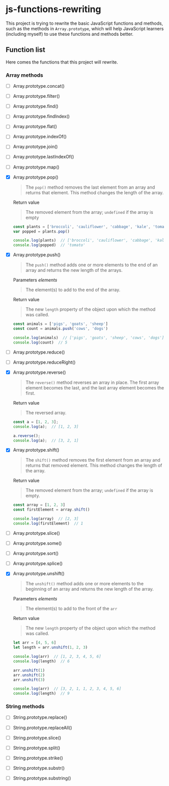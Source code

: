 # js-functions-rewriting



This project is trying to rewrite the basic JavaScript functions and methods, such as the methods in `Array.prototype`, which will help JavaScript learners (including myself) to use these functions and methods better.



## Function list



Here comes the functions that this project will rewrite.



### Array methods

- [ ] Array.prototype.concat()
- [ ] Array.prototype.filter()
- [ ] Array.prototype.find()
- [ ] Array.prototype.findIndex()
- [ ] Array.prototype.flat()
- [ ] Array.prototype.indexOf()
- [ ] Array.prototype.join()
- [ ] Array.prototype.lastIndexOf()
- [ ] Array.prototype.map()
- [x] Array.prototype.pop()
    > The `pop()` method removes the last element from an array and returns that element. This method changes the length of the array.

    Return value
    > The removed element from the array; `undefined` if the array is empty

    ```js
    const plants = ['broccoli', 'cauliflower', 'cabbage', 'kale', 'tomato']
    var popped = plants.pop()

    console.log(plants)  // ['broccoli', 'cauliflower', 'cabbage', 'kale']
    console.log(popped)  // 'tomato'
    ```
- [x] Array.prototype.push()
    > The `push()` method adds one or more elements to the end of an array and returns the new length of the arrays.

    Parameters *elements* 
    > The element(s) to add to the end of the array.

    Return value
    > The new `length` property of the object upon which the method was called.

    ```js
    const animals = ['pigs', 'goats', 'sheep']
    const count = animals.push('cows', 'dogs')

    console.log(animals)  // ['pigs', 'goats', 'sheep', 'cows', 'dogs']
    console.log(count)  // 5
    ``` 
- [ ] Array.prototype.reduce()
- [ ] Array.prototype.reduceRight()
- [x] Array.prototype.reverse()
    > The `reverse()` method reverses an array in place. The first array element becomes the last, and the last array element becomes the first.

    Return value
    > The reversed array.

    ```js
    const a = [1, 2, 3];
    console.log(a);  // [1, 2, 3]

    a.reverse();
    console.log(a);  // [3, 2, 1]
    ```
- [x] Array.prototype.shift()
    > The `shift()` method removes the first element from an array and returns that removed element. This method changes the length of the array.

    Return value
    > The removed element from the array; `undefined` if the array is empty.

    ```js
    const array = [1, 2, 3]
    const firstElement = array.shift()

    console.log(array)  // [2, 3]
    console.log(firstElement)  // 1
    ```
- [ ] Array.prototype.slice()
- [ ] Array.prototype.some()
- [ ] Array.prototype.sort()
- [ ] Array.prototype.splice()
- [x] Array.prototype.unshift()
    > The `unshift()` method adds one or more elements to the beginning of an array and returns the new length of the array.

    Parameters *elements*
    > The element(s) to add to the front of the `arr`

    Return value
    > The new `length` property of the object upon which the method was called.

    ```js
    let arr = [4, 5, 6]
    let length = arr.unshift(1, 2, 3)

    console.log(arr)  // [1, 2, 3, 4, 5, 6]
    console.log(length)  // 6

    arr.unshift(1)
    arr.unshift(2)
    arr.unshift(3)

    console.log(arr)  // [3, 2, 1, 1, 2, 3, 4, 5, 6]
    console.log(length)  // 9
    ```

### String methods

- [ ] String.prototype.replace()
- [ ] String.prototype.replaceAll()
- [ ] String.prototype.slice()
- [ ] String.prototype.split()
- [ ] String.prototype.strike()
- [ ] String.prototype.substr()
- [ ] String.prototype.substring()



